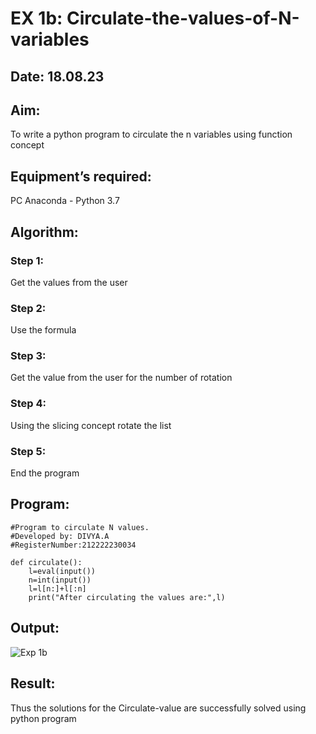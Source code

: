 # EX 1b: Circulate-the-values-of-N-variables
## Date: 18.08.23
## Aim:
To write a python program to circulate the n variables using function concept
## Equipment’s required:
PC
Anaconda - Python 3.7
## Algorithm: 
### Step 1: 
Get the values from the user
### Step 2: 
Use the formula
### Step 3: 
Get the value from the user for the number of rotation
### Step 4: 
Using the slicing concept rotate the list
### Step 5: 
End the program

## Program:
```
#Program to circulate N values.
#Developed by: DIVYA.A
#RegisterNumber:212222230034

def circulate():
    l=eval(input())
    n=int(input())
    l=l[n:]+l[:n]
    print("After circulating the values are:",l)
```
## Output:
![Exp 1b](https://github.com/Divya110205/Circulate-the-values-of-N-variables/assets/119404855/27600eb2-4c0a-4368-9bcd-3cd8c4697075)

## Result:
Thus the solutions for the Circulate-value are successfully solved using python program

